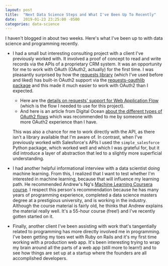 ```yaml
---
layout: post
title:  "Next Data Science Steps and What I've Been Up To Recently"
date:   2019-01-23 23:25:00 -0500
categories: data-science
---
```

I haven't blogged in about two weeks. Here's what I've been up to with 
data science and programming recently.

- I had a small but interesting consulting project with a client I've 
previously worked with. It involved a proof of concept to read and write 
records via the APIs of a proprietary CRM system. It was an opportunity for 
me to work with OAuth (OAuth2, actually) for the first time. I was 
pleasantly surprised by how the
[requests library](http://docs.python-requests.org/en/master/)
(which I've used before and liked) has built-in OAuth2 support via the
[requests-oauthlib package](https://github.com/requests/requests-oauthlib) 
and this made it much easier to work with OAuth2 than I expected. 

  - Here are the [details on requests' support for Web Application 
Flow](https://requests-oauthlib.readthedocs.io/en/latest/oauth2_workflow.html#web-application-flow)
(which is the flow I needed to use for this project).
  - And here is an article 
from Digital Ocean [about the different types of OAuth2 flows](https://www.digitalocean.com/community/tutorials/an-introduction-to-oauth-2)
which was recommended to me by someone with more OAuth2 experience than I 
have.

  This was also a chance for me to work directly with the API, 
  as there isn't a library available that I'm aware of. In contrast, when 
  I've previously worked with Salesforce's APIs I used the 
  `simple_salesforce` Python package, which worked well and which I was 
  grateful for, but it did introduce a layer of abstraction that led to a 
  slightly more superficial understanding.
 
- I had another helpful informational interview with a data scientist doing 
machine learning. From this, I realized that I want to test whether I'm
interested in machine learning, because that will influence my learning path.
He recommended Andrew's Ng's [Machine Learning Coursera course](https://www.coursera.org/learn/machine-learning).
I respect this person's recommendation because he has many years of 
programming experience, completed a data science masters degree at a 
prestigious university, and is working in the industry. Although the course 
material is fairly old, he thinks that Andrew explains the material really 
well. It's a 55-hour course (free!) and I've recently gotten started on it.

- Finally, another client I've been assisting with work that's tangentially 
related to programming has more directly involved me in programming. 
I've been getting my toes wet with Ruby on Rails and it's my first time 
working 
with a production web app. It's been interesting trying to wrap my brain 
around all the parts of a web app (still more to learn!) and to see how 
things are set up at a startup where the founders are all accomplished 
developers.